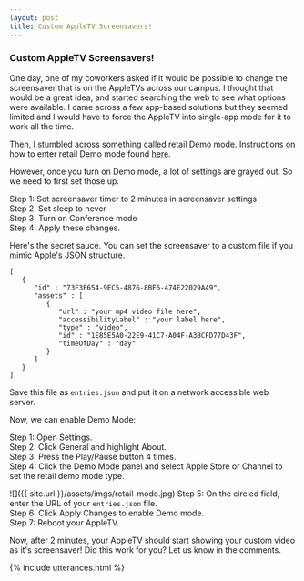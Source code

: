 ```yaml
---
layout: post
title: Custom AppleTV Screensavers!
---
```

### Custom AppleTV Screensavers!
One day, one of my coworkers asked if it would be possible to change the screensaver that is on the AppleTVs across our campus. I thought that would be a great idea, and started searching the web to see what options were available. I came across a few app-based solutions but they seemed limited and I would have to force the AppleTV into single-app mode for it to work all the time. 

Then, I stumbled across something called retail Demo mode. Instructions on how to enter retail Demo mode found <a href="https://www.idownloadblog.com/2016/01/18/apple-tv-store-demo-mode/">here</a>. 

However, once you turn on Demo mode, a lot of settings are grayed out. So we need to first set those up. 

Step 1: Set screensaver timer to 2 minutes in screensaver settings<br />
Step 2: Set sleep to never<br />
Step 3: Turn on Conference mode<br />
Step 4: Apply these changes. <br />

Here's the secret sauce. You can set the screensaver to a custom file if you mimic Apple's JSON structure. 

```
[
   {
      "id" : "73F3F654-9EC5-4876-8BF6-474E22029A49",
      "assets" : [
         {
            "url" : "your mp4 video file here",
            "accessibilityLabel" : "your label here",
            "type" : "video",
            "id" : "1E85E5A0-22E9-41C7-A04F-A3BCFD77D43F",
            "timeOfDay" : "day"
         }         
      ]
   }
]
```
Save this file as `entries.json` and put it on a network accessible web server. 

Now, we can enable Demo Mode: 

Step 1: Open Settings.<br />
Step 2: Click General and highlight About.<br />
Step 3: Press the Play/Pause button 4 times.<br />
Step 4: Click the Demo Mode panel and select Apple Store or Channel to set the retail demo mode type.<br />

![]({{ site.url }}/assets/imgs/retail-mode.jpg)
Step 5: On the circled field, enter the URL of your `entries.json` file. <br />
Step 6: Click Apply Changes to enable Demo mode.<br />
Step 7: Reboot your AppleTV. <br />

Now, after 2 minutes, your AppleTV should start showing your custom video as it's screensaver! Did this work for you? Let us know in the comments. 


{% include utterances.html %}